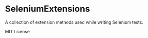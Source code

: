 # SeleniumExtensions

A collection of extension methods used while writing Selenium tests.

MIT License
